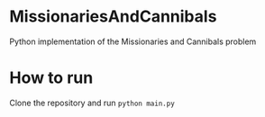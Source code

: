 # MissionariesAndCannibals
Python implementation of the Missionaries and Cannibals problem

# How to run
Clone the repository and run ````python main.py````

